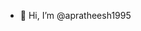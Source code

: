 - 👋 Hi, I’m @apratheesh1995

<!---
apratheesh1995/apratheesh1995 is a ✨ special ✨ repository because its `README.md` (this file) appears on your GitHub profile.
You can click the Preview link to take a look at your changes.
--->
